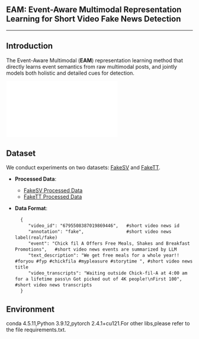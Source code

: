 ## EAM: Event-Aware Multimodal Representation Learning for Short Video Fake News Detection

---

## Introduction

The Event-Aware Multimodal (**EAM**) representation learning method that directly learns event semantics from raw multimodal posts, and jointly models both holistic and detailed cues for detection.

![img.png](framework.pdf)


## Dataset
We conduct experiments on two datasets: [FakeSV](https://github.com/ICTMCG/FakeSV) and [FakeTT](https://github.com/ICTMCG/FakingRecipe/blob/main). 

- **Processed Data**:
  - [FakeSV Processed Data](./data/dataset/fake_sv_processed.json)
  - [FakeTT Processed Data](./data/dataset/fake_tt_processed.json)

- **Data Format**:
  ```
    {
       "video_id": "6795508387019869446",   #short video news id
       "annotation": "fake",                #short video news label(real/fake)
       "event": "Chick fil A Offers Free Meals, Shakes and Breakfast Promotions",   #short video news events are summarized by LLM
       "text_description": "We get free meals for a whole year!! #foryou #fyp #chickfila #mypleasure #storytime ", #short video news title
       "video_transcripts": "Waiting outside Chick-fil-A at 4:00 am for a lifetime pass\n Got picked out of 4K people!\nFirst 100",  #short video news transcripts
    }
  ```
##  Environment
conda 4.5.11,Python 3.9.12,pytorch 2.4.1+cu121.For other libs,please refer to the file requirements.txt.
